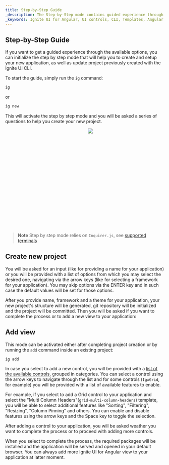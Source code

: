 ```yaml
---
title: Step-by-Step Guide
_description: The Step-by-Step mode contains guided experience through the Ignite UI CLI options.
_keywords: Ignite UI for Angular, UI controls, CLI, Templates, Angular widgets, web widgets, UI widgets, Angular, Native Angular Components Suite, Native Angular Controls, Native Angular Components Library
---
```


## Step-by-Step Guide
If you want to get a guided experience through the available options, you can initialize the step by step mode that will help you to create and setup your new application, as well as update project previously created with the Ignite UI CLI.

To start the guide, simply run the `ig` command:

```bash
ig
```
or
```bash
ig new
```

This will activate the step by step mode and you will be asked a series of questions to help you create your new project.

<div style="display:inline-block;">
    <a style="background: url(../../../images/general/buildCLIapp.gif); display:flex; justify-content:center; min-width:540px; min-height:315px;"
       href="https://youtu.be/QK_NsdtdA70" target="_blank">
        <img src="../../../images/general/play.svg" style="vertical-align: middle;" />
    </a>
</div>

> **Note** Step by step mode relies on `Inquirer.js`, see [supported terminals](https://github.com/SBoudrias/Inquirer.js#support-os-terminals)



## Create new project

You will be asked for an input (like for providing a name for your application) or you will be provided with a list of options from which you may select the desired one, navigating via the arrow keys
(like for selecting a framework for your application).
You may skip options via the ENTER key and in such case the default values will be set for those options.


After you provide name, framework and a theme for your application, your new project's structure will be generated, git repository will be initialized and the project will be committed. Then you will be asked if you want to complete the process or to add a new view to your application:

## Add view

This mode can be activated either after completing project creation or by running the `add` command inside an existing project:
```bash
ig add
``` 

In case you select to add a new control, you will be provided with a [list of the available controls](components-templates.md), grouped in categories.
You can select a control using the arrow keys to navigate through the list and for some controls (`IgxGrid`, for example) you will be provided with a list of available features to enable.


For example, if you select to add a Grid control to your application and select the "Multi Column Headers"(`grid-multi-column-headers`) template, you will be able to select additional features like "Sorting", "Filtering", "Resizing", "Column Pinning" and others.
You can enable and disable features using the arrow keys and the Space key to toggle the selection.


After adding a control to your application, you will be asked weather you want to complete the process or to proceed with adding more controls.


When you select to complete the process, the required packages will be installed and the application will be served and opened in your default browser.
You can always add more Ignite UI for Angular view to your application at latter moment.